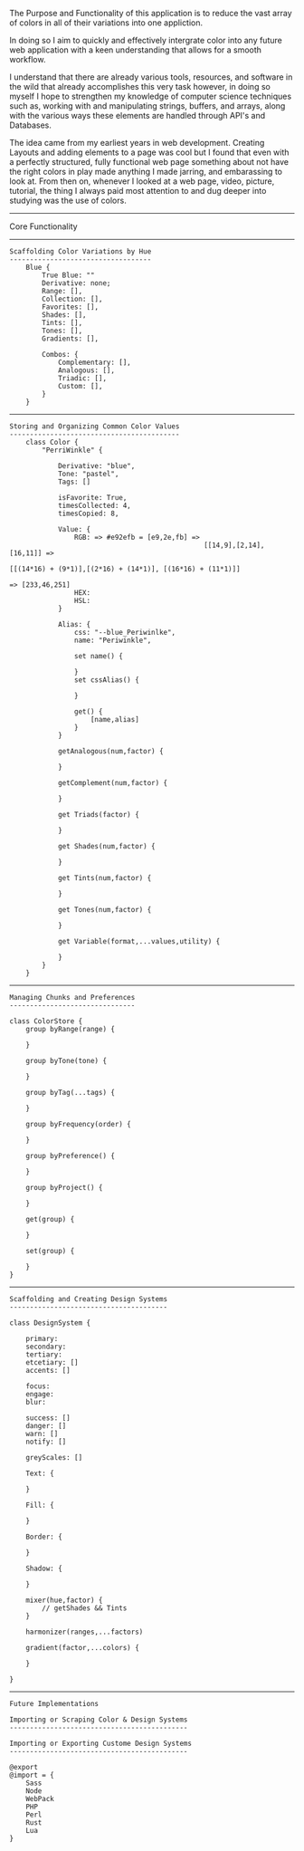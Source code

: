 The Purpose and Functionality of this application is to 
reduce the vast array of colors in all of their 
variations into one appliction.

In doing so I aim to quickly and effectively intergrate 
color into any future web application with a keen 
understanding that allows for a smooth workflow.

I understand that there are already various tools,
resources, and software in the wild that already 
accomplishes this very task however, in doing so
myself I hope to strengthen my knowledge of computer
science techniques such as, working with and manipulating
strings, buffers, and arrays, along with the various ways
these elements are handled through API's and Databases.

The idea came from my earliest years in web development. Creating Layouts and adding elements to a page was cool but I found that even with a perfectly structured, fully functional web page something about not have the right colors in play made anything I made jarring, and embarassing to look at. From then on, whenever I looked at a web page, video, picture, tutorial, the thing I always paid most attention to and dug deeper into studying was the use of colors.

----------------------------------------------------

Core Functionality
**********************************************************
    Scaffolding Color Variations by Hue
    -----------------------------------
        Blue {
            True Blue: ""
            Derivative: none;
            Range: [],
            Collection: [],
            Favorites: [],
            Shades: [],
            Tints: [],
            Tones: [],
            Gradients: [],

            Combos: {
                Complementary: [],
                Analogous: [],
                Triadic: [],
                Custom: [],
            }
        }
********************************************************    
    Storing and Organizing Common Color Values
    ------------------------------------------
        class Color {
            "PerriWinkle" {
                
                Derivative: "blue",
                Tone: "pastel",
                Tags: []
                
                isFavorite: True,
                timesCollected: 4,
                timesCopied: 8,

                Value: {
                    RGB: => #e92efb = [e9,2e,fb] => 
                                                    [[14,9],[2,14],[16,11]] =>
                                                                                 [[(14*16) + (9*1)],[(2*16) + (14*1)], [(16*16) + (11*1)]]
                                                                                                                                            => [233,46,251]
                    HEX:
                    HSL:
                }

                Alias: {
                    css: "--blue_Periwinlke",
                    name: "Periwinkle",

                    set name() {

                    }
                    set cssAlias() {

                    }

                    get() {
                        [name,alias]
                    }
                }
                
                getAnalogous(num,factor) {
                    
                }

                getComplement(num,factor) {

                }

                get Triads(factor) {

                }

                get Shades(num,factor) {

                }

                get Tints(num,factor) {

                }

                get Tones(num,factor) {

                }

                get Variable(format,...values,utility) {
                    
                }
            }
        }
**********************************************************
    Managing Chunks and Preferences
    -------------------------------
    
    class ColorStore {
        group byRange(range) {

        }

        group byTone(tone) {

        }

        group byTag(...tags) {

        }

        group byFrequency(order) {

        }

        group byPreference() {

        }

        group byProject() {

        }

        get(group) {

        }
        
        set(group) {

        }
    }

*********************************************************
    Scaffolding and Creating Design Systems
    ---------------------------------------

    class DesignSystem {
        
        primary:
        secondary:
        tertiary:
        etcetiary: []
        accents: []
 
        focus:
        engage:
        blur: 

        success: []
        danger: []
        warn: []
        notify: []

        greyScales: []

        Text: {

        }

        Fill: {

        }

        Border: {

        }

        Shadow: {

        }

        mixer(hue,factor) {
            // getShades && Tints
        }

        harmonizer(ranges,...factors)

        gradient(factor,...colors) {

        }
        
    }


****************************************************

    Future Implementations

    Importing or Scraping Color & Design Systems
    --------------------------------------------

    Importing or Exporting Custome Design Systems
    --------------------------------------------

    @export
    @import = {
        Sass
        Node
        WebPack
        PHP
        Perl
        Rust
        Lua
    }